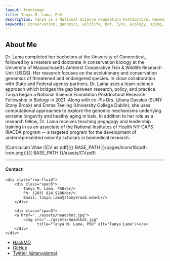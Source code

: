 ```yaml
---
layout: frontpage
title: Tanya M. Lama, PhD
description: Tanya is a National Science Foundation Postdoctoral Research Fellow in Biology at SUNY Stony Brook University. 
keywords: conservation, genomics, wildlife, bat, lynx, ecology, aging, longevity
---
```


About Me
---
Dr. Lama completed her bachelors at the University of Connecticut, followed by a masters and doctorate in conservation biology at the           University of Massachusetts Amherst Cooperative Fish & Wildlife Research Unit (USGS). Her research focuses on the evolutionary and               conservation genomics of threatened and endangered species. In close collaboration with State and Federal agency partners, Dr. Lama uses         a team-science approach which bridges the gap between research, policy, and practice. Tanya began a National Science Foundation       Postdoctoral Research Fellowship in Biology in 2021. Along with co-PIs Drs. Liliana Davalos (SUNY Stony Brook) and Emma Teeling (University     College Dublin), she uses computational approaches to explore the genomic mechanisms underlying extreme longevity and healthy aging in bats. In addition to her role as a research fellow, Dr. Lama receives teaching pegagogy and leadership training in as an associate of the National Institutes of Health NY-CAPS IRACDA program -- a targeted program for the development of underrepresented minority scholars in biomedical research. 

[Curriculum Vitae ![CV as pdf]({{ BASE_PATH }}/pages/icons16/pdf-icon.png)]({{ BASE_PATH }}/assets/CV.pdf)<br/>


---


<div class="container">
<h4><a name="Contact"></a>Contact</h4>

    <div class="row-fluid">
        <div class="span5">
            Tanya M. Lama, PhD<br/>
            Ph: (203) 824 9286<br/>
            Email: tanya.lama@stonybrook.edu<br/>
        </div>

        <div class="span3">
        <a href="../assets/headshot.jpg">
            <img src="../assets/headshot.jpg"
                  title="Tanya M. Lama, PhD" alt="Tanya Lama"/></a>
        </div>
    </div>
</div>

<div class="navbar">
  <div class="navbar-inner">
      <ul class="nav">
          <li><a href="https://hackmd.io/@tlama/aboutme">HackMD</a></li>
          <li><a href="https://github.com/tanyalama">GitHub</a></li>
          <li><a href="https://twitter.com/tanyalama">Twitter (@tanyalama)</a></li>
      </ul>
  </div>
</div>

